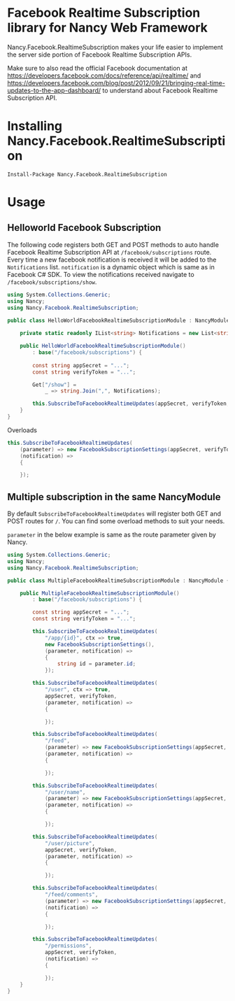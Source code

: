 # Facebook Realtime Subscription library for Nancy Web Framework

Nancy.Facebook.RealtimeSubscription makes your life easier to implement the server side portion of Facebook Realtime Subscription APIs.

Make sure to also read the official Facebook documentation at https://developers.facebook.com/docs/reference/api/realtime/ and
https://developers.facebook.com/blog/post/2012/09/21/bringing-real-time-updates-to-the-app-dashboard/ to understand about Facebook Realtime
Subscription API.

# Installing Nancy.Facebook.RealtimeSubscription

```
Install-Package Nancy.Facebook.RealtimeSubscription
```

# Usage

## Helloworld Facebook Subscription

The following code registers both GET and POST methods to auto handle Facebook Realtime Subscription API at `/facebook/subscriptions` route.
Every time a new facebook notification is received it will be added to the `Notifications` list. `notification` is a dynamic object which is
same as in Facebook C# SDK.
To view the notifications received navigate to `/facebook/subscriptions/show`.

```c#
using System.Collections.Generic;
using Nancy;
using Nancy.Facebook.RealtimeSubscription;

public class HelloWorldFacebookRealtimeSubscriptionModule : NancyModule {
    
    private static readonly IList<string> Notifications = new List<string>();

    public HelloWorldFacebookRealtimeSubscriptionModule()
        : base("/facebook/subscriptions") {
        
		const string appSecret = "...";
        const string verifyToken = "...";

        Get["/show"] =
            _ => string.Join(",", Notifications);

        this.SubscribeToFacebookRealtimeUpdates(appSecret, verifyToken, notification => Notifications.Add((string)notification.ToString()));
    }
}
```

Overloads

```c#
this.SubscribeToFacebookRealtimeUpdates(
    (parameter) => new FacebookSubscriptionSettings(appSecret, verifyToken),
    (notification) =>
    {

    });
```

## Multiple subscription in the same NancyModule

By default `SubscribeToFacebookRealtimeUpdates` will register both GET and POST routes for `/`. You can find some overload methods to suit your needs.

`parameter` in the below example is same as the route parameter given by Nancy.

```c#
using System.Collections.Generic;
using Nancy;
using Nancy.Facebook.RealtimeSubscription;

public class MultipleFacebookRealtimeSubscriptionModule : NancyModule {

    public MultipleFacebookRealtimeSubscriptionModule()
        : base("/facebook/subscriptions") {

        const string appSecret = "...";
        const string verifyToken = "...";

        this.SubscribeToFacebookRealtimeUpdates(
            "/app/{id}", ctx => true,
            new FacebookSubscriptionSettings(),
            (parameter, notification) =>
            {
                string id = parameter.id;
            });

        this.SubscribeToFacebookRealtimeUpdates(
            "/user", ctx => true,
            appSecret, verifyToken,
            (parameter, notification) =>
            {

            });

        this.SubscribeToFacebookRealtimeUpdates(
            "/feed",
            (parameter) => new FacebookSubscriptionSettings(appSecret, verifyToken),
            (parameter, notification) =>
            {

            });

        this.SubscribeToFacebookRealtimeUpdates(
            "/user/name",
            (parameter) => new FacebookSubscriptionSettings(appSecret, verifyToken),
            (parameter, notification) =>
            {

            });

        this.SubscribeToFacebookRealtimeUpdates(
            "/user/picture",
            appSecret, verifyToken,
            (parameter, notification) =>
            {

            });

        this.SubscribeToFacebookRealtimeUpdates(
            "/feed/comments",
            (parameter) => new FacebookSubscriptionSettings(appSecret, verifyToken),
            (notification) =>
            {

            });

        this.SubscribeToFacebookRealtimeUpdates(
            "/permissions",
            appSecret, verifyToken,
            (notification) =>
            {

            });
    }
}
```